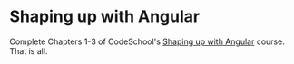 # Shaping up with Angular

Complete Chapters 1-3 of CodeSchool's [Shaping up with Angular](https://www.codeschool.com/courses/shaping-up-with-angular-js) course. That is all.
